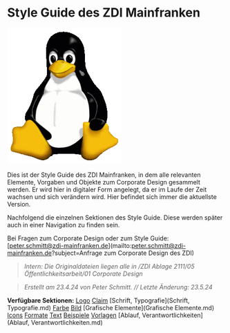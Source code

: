 # Style Guide des ZDI Mainfranken

![Tux, the Linux mascot](/images/tux.png)

Dies ist der Style Guide des ZDI Mainfranken, in dem alle relevanten Elemente, Vorgaben und Objekte zum Corporate Design gesammelt werden. Er wird hier in digitaler Form angelegt, da er im Laufe der Zeit wachsen und sich verändern wird. Hier befindet sich immer die aktuellste Version.

Nachfolgend die einzelnen Sektionen des Style Guide. Diese werden später auch in einer Navigation zu finden sein.

Bei Fragen zum Corporate Design oder zum Style Guide:
[peter.schmitt@zdi-mainfranken.de](mailto:peter.schmitt@zdi-mainfranken.de?subject=Anfrage zum Corporate Design des ZDI)

> *Intern: Die Originaldateien liegen alle in /ZDI Ablage 2111/05 Öffentlichkeitsarbeit/01 Corporate Design*

> *Erstellt am 23.4.24 von Peter Schmitt. // Letzte Änderung: 23.5.24*


**Verfügbare Sektionen:**
[Logo](Logo.md)
[Claim](Claim.md)
[Schrift, Typografie](Schrift, Typografie.md)
[Farbe](Farbe.md)
[Bild](Bild.md)
[Grafische Elemente](Grafische Elemente.md)
[Icons](Icons.md)
[Formate](Formate.md)
[Text](Text.md)
[Beispiele](Beispiele.md)
[Vorlagen](Vorlagen.md)
[Ablauf, Verantwortlichkeiten](Ablauf, Verantwortlichkeiten.md)